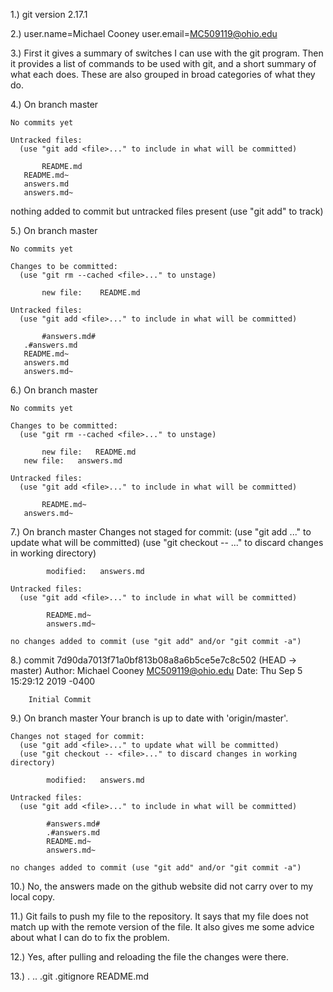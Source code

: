 1.) git version 2.17.1

2.) user.name=Michael Cooney
    user.email=MC509119@ohio.edu

3.) First it gives a summary of switches I can use with the git program.  Then it provides
    a list of commands to be used with git, and a short summary of what each does.  These
    are also grouped in broad categories of what they do.

4.) On branch master

    No commits yet

    Untracked files:
      (use "git add <file>..." to include in what will be committed)

           README.md
	   README.md~
	   answers.md
	   answers.md~

   nothing added to commit but untracked files present (use "git add" to track)

5.) On branch master

    No commits yet

    Changes to be committed:
      (use "git rm --cached <file>..." to unstage)

           new file:    README.md

    Untracked files:
      (use "git add <file>..." to include in what will be committed)

           #answers.md#
	   .#answers.md
	   README.md~
	   answers.md
	   answers.md~

6.) On branch master

    No commits yet

    Changes to be committed:
      (use "git rm --cached <file>..." to unstage)

           new file:   README.md
	   new file:   answers.md

    Untracked files:
      (use "git add <file>..." to include in what will be committed)

           README.md~
	   answers.md~

7.) On branch master
    Changes not staged for commit:
      (use "git add <file>..." to update what will be committed)
      (use "git checkout -- <file>..." to discard changes in working directory)

            modified:   answers.md

    Untracked files:
      (use "git add <file>..." to include in what will be committed)

            README.md~
            answers.md~

    no changes added to commit (use "git add" and/or "git commit -a")

8.) commit 7d90da7013f71a0bf813b08a8a6b5ce5e7c8c502 (HEAD -> master)
    Author: Michael Cooney <MC509119@ohio.edu>
    Date:   Thu Sep 5 15:29:12 2019 -0400

        Initial Commit

9.) On branch master
    Your branch is up to date with 'origin/master'.

    Changes not staged for commit:
      (use "git add <file>..." to update what will be committed)
      (use "git checkout -- <file>..." to discard changes in working directory)

            modified:   answers.md

    Untracked files:
      (use "git add <file>..." to include in what will be committed)

            #answers.md#
            .#answers.md
            README.md~
            answers.md~

    no changes added to commit (use "git add" and/or "git commit -a")


10.) No, the answers made on the github website did not carry over to my local copy.

11.) Git fails to push my file to the repository.  It says that my file does not match up
     with the remote version of the file.  It also gives me some advice about what I can do
     to fix the problem.

12.) Yes, after pulling and reloading the file the changes were there.

13.) . .. .git .gitignore README.md